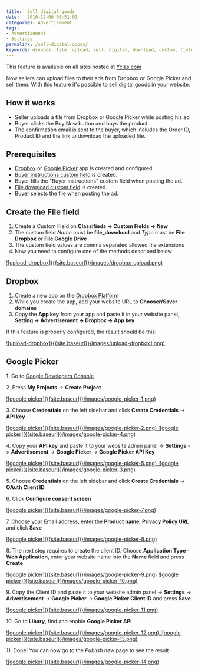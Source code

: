 ```yaml
---
title:  Sell digital goods
date:   2016-12-06 08:51:01
categories: Advertisement
tags: 
- Advertisement
- Settings
permalink: /sell-digital-goods/
keywords: dropbox, file, upload, sell, digital, download, custom, fields, pdf, doc, image, google, picker
---
```

<div class="alert alert-warning">
<strong><i class="glyphicon glyphicon-warning-sign"></i> </strong> This feature is available on all sites hosted at <a href="https://yclas.com/">Yclas.com</a> 
</div>

Now sellers can upload files to their ads from Dropbox or Google Picker and sell them. With this feature it's possible to sell digital goods in your website.

## How it works

+ Seller uploads a file from Dropbox or Google Picker while posting his ad
+ Buyer clicks the Buy Now button and buys the product. 
+ The confirmation email is sent to the buyer, which includes the Order ID, Product ID and the link to download the uploaded file. 

## Prerequisites

+ [Dropbox](//docs.yclas.com/sell-digital-goods/#dropbox) or [Google Picker](//docs.yclas.com/sell-digital-goods/#google-picker) app is created and configured. 
+ [Buyer instructions custom field](//docs.yclas.com/buyer-instructions/) is created.
+ Buyer fills the "Buyer instructions" custom field when posting the ad.
+ [File download custom field](//docs.yclas.com/sell-digital-goods/#create-the-file-field) is created.
+ Buyer selects the file when posting the ad.

## Create the File field

1. Create a Custom Field on **Classifieds -> Custom Fields -> New**
2. The custom field _Name_ must be **file_download** and _Type_ must be **File Dropbox** or **File Google Drive**
3. The custom field values are comma separated allowed file extensions
4. Now you need to configure one of the methods described below

<a href="{{ site.baseurl }}/images/dropbox-upload.png" class="thumbnail gallery-item" data-gallery>
![upload-dropbox]({{site.baseurl}}/images/dropbox-upload.png)
</a>

## Dropbox

1. Create a new app on the [Dropbox Platform](https://www.dropbox.com/developers/apps/create)
2. While you create the app, add your website URL to **Chooser/Saver domains**
3. Copy the **App key** from your app and paste it in your website panel, **Setting -> Advertisement -> Dropbox -> App key** 

If this feature is properly configured, the result should be this:

<a href="{{ site.baseurl }}/images/upload-dropbox1.png" class="thumbnail gallery-item" data-gallery>
![upload-dropbox]({{site.baseurl}}/images/upload-dropbox1.png)
</a>


## Google Picker

1\. Go to [Google Developers Console](https://console.developers.google.com)

2\. Press **My Projects** -> **Create Project**

<a href="{{ site.baseurl }}/images/google-picker-1.png" class="thumbnail gallery-item" data-gallery>
![google picker]({{site.baseurl}}/images/google-picker-1.png)
</a>

3\. Choose **Credentials** on the left sidebar and click **Create Credentials** -> **API key**

<a href="{{ site.baseurl }}/images/google-picker-2.png" class="thumbnail gallery-item" data-gallery>
![google picker]({{site.baseurl}}/images/google-picker-2.png)
</a>
<a href="{{ site.baseurl }}/images/google-picker-4.png" class="thumbnail gallery-item" data-gallery>
![google picker]({{site.baseurl}}/images/google-picker-4.png)
</a>

4\. Copy your **API key** and paste it to your website admin panel -> **Settings** -> **Advertisement** -> **Google Picker** -> **Google Picker API Key**

<a href="{{ site.baseurl }}/images/google-picker-5.png" class="thumbnail gallery-item" data-gallery>
![google picker]({{site.baseurl}}/images/google-picker-5.png)
</a>
<a href="{{ site.baseurl }}/images/google-picker-3.png" class="thumbnail gallery-item" data-gallery>
![google picker]({{site.baseurl}}/images/google-picker-3.png)
</a>

5\. Choose **Credentials** on the left sidebar and click **Create Credentials** -> **OAuth Client ID**

6\. Click **Configure consent screen**

<a href="{{ site.baseurl }}/images/google-picker-7.png" class="thumbnail gallery-item" data-gallery>
![google picker]({{site.baseurl}}/images/google-picker-7.png)
</a>

7\. Choose your Email address, enter the **Product name**, **Privacy Policy URL** and click **Save**

<a href="{{ site.baseurl }}/images/google-picker-8.png" class="thumbnail gallery-item" data-gallery>
![google picker]({{site.baseurl}}/images/google-picker-8.png)
</a>

8\. The next step requires to create the client ID. Choose **Application Type - Web Application**, enter your website name into the **Name** field and press **Create**

<a href="{{ site.baseurl }}/images/google-picker-9.png" class="thumbnail gallery-item" data-gallery>
![google picker]({{site.baseurl}}/images/google-picker-9.png)
</a>
<a href="{{ site.baseurl }}/images/google-picker-10.png" class="thumbnail gallery-item" data-gallery>
![google picker]({{site.baseurl}}/images/google-picker-10.png)
</a>

9\. Copy the Client ID and paste it to your website admin panel -> **Settings** -> **Advertisement** -> **Google Picker** -> **Google Picker Client ID** and press **Save**

<a href="{{ site.baseurl }}/images/google-picker-11.png" class="thumbnail gallery-item" data-gallery>
![google picker]({{site.baseurl}}/images/google-picker-11.png)
</a>

10\. Go to **Libary**, find and enable **Google Picker API** 

<a href="{{ site.baseurl }}/images/google-picker-12.png" class="thumbnail gallery-item" data-gallery>
![google picker]({{site.baseurl}}/images/google-picker-12.png)
</a>
<a href="{{ site.baseurl }}/images/google-picker-13.png" class="thumbnail gallery-item" data-gallery>
![google picker]({{site.baseurl}}/images/google-picker-13.png)
</a>

11\. Done! You can now go to the _Publish new_ page to see the result

<a href="{{ site.baseurl }}/images/google-picker-14.png" class="thumbnail gallery-item" data-gallery>
![google picker]({{site.baseurl}}/images/google-picker-14.png)
</a>

![]()


